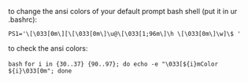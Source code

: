 to change the ansi colors of your default prompt bash shell (put it in ur .bashrc):

`PS1='\[\033[0m\][\[\033[0m\]\u@\[\033[1;96m\]\h \[\033[0m\]\w]\$ '`

to check the ansi colors:

`bash`
    `for i in {30..37} {90..97}; do echo -e "\033[${i}mColor ${i}\033[0m"; done`

